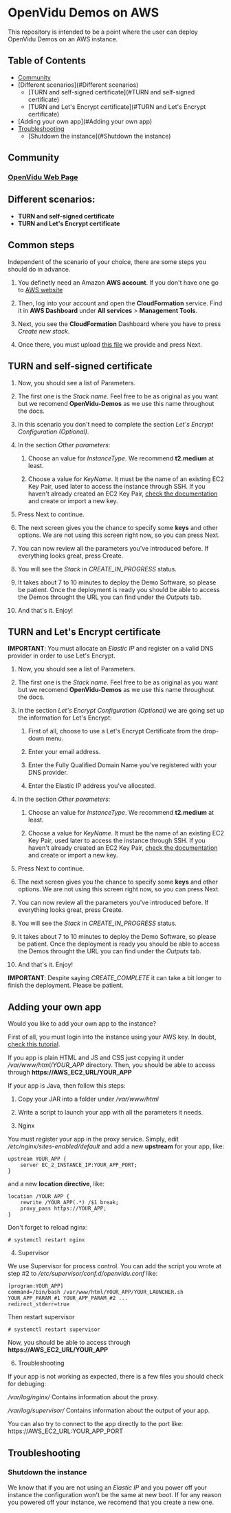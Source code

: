 # OpenVidu Demos on AWS

This repository is intended to be a point where the user can deploy OpenVidu Demos on an AWS instance.

## Table of Contents

- [Community](#Community)
- [Different scenarios](#Different scenarios)
  * [TURN and self-signed certificate](#TURN and self-signed certificate)
  * [TURN and Let's Encrypt certificate](#TURN and Let's Encrypt certificate)
- [Adding your own app](#Adding your own app)
- [Troubleshooting](#Troubleshooting)
  * [Shutdown the instance](#Shutdown the instance)

## Community

### [OpenVidu Web Page](http://openvidu.io/)

## Different scenarios:
- __TURN and self-signed certificate__
- __TURN and Let's Encrypt certificate__

## Common steps

Independent of the scenario of your choice, there are some steps you should do in advance.

1. You definetly need an Amazon **AWS account**. If you don't have one go to [AWS website](https://www.amazon.com/ap/signin)

2. Then, log into your account and open the **CloudFormation** service. Find it in **AWS Dashboard** under **All services** > **Management Tools**.

3. Next, you see the **CloudFormation** Dashboard where you have to press *Create new stack*.

4. Once there, you must upload [this file](https://github.com/OpenVidu/openvidu-cloud-devops/blob/master/cloudformation-openvidu-demos/CF-OpenVidu-Demos-NoSignal.json) we provide and press Next.

## TURN and self-signed certificate

1. Now, you should see a list of Parameters.

2. The first one is the *Stack name*. Feel free to be as original as you want but we recomend __OpenVidu-Demos__ as we use this name throughout the docs.

3. In this scenario you don't need to complete the section *Let's Encrypt Configuration (Optional)*.

4. In the section *Other parameters*:

    1. Choose an value for *InstanceType*. We recommend __t2.medium__ at least.

    2. Choose a value for *KeyName*. It must be the name of an existing EC2 Key Pair, used later to access the instance through SSH. If you haven't already created an EC2 Key Pair, [check the documentation](http://docs.aws.amazon.com/AWSEC2/latest/UserGuide/ec2-key-pairs.html) and create or import a new key.

5. Press Next to continue.

6. The next screen gives you the chance to specify some __keys__ and other options. We are not using this screen right now, so you can press Next.

7. You can now review all the parameters you've introduced before. If everything looks great, press Create.

8. You will see the *Stack* in *CREATE_IN_PROGRESS* status.

9. It takes about 7 to 10 minutes to deploy the Demo Software, so please be patient. Once the deployment is ready you should be able to access the Demos throught the URL you can find under the *Outputs* tab.

10. And that's it. Enjoy!

## TURN and Let's Encrypt certificate

**IMPORTANT**: You must allocate an *Elastic IP* and register on a valid DNS provider in order to use Let's Encrypt.

1. Now, you should see a list of Parameters.

2. The first one is the *Stack name*. Feel free to be as original as you want but we recomend __OpenVidu-Demos__ as we use this name throughout the docs.

3. In the section *Let's Encrypt Configuration (Optional)* we are going set up the information for Let's Encrypt:

    1. First of all, choose to use a Let's Encrypt Certificate from the drop-down menu.

    2. Enter your email address.

    3. Enter the Fully Qualified Domain Name you've registered with your DNS provider.

    4. Enter the Elastic IP address you've allocated.

4. In the section *Other parameters*:

    1. Choose an value for *InstanceType*. We recommend __t2.medium__ at least.

    2. Choose a value for *KeyName*. It must be the name of an existing EC2 Key Pair, used later to access the instance through SSH. If you haven't already created an EC2 Key Pair, [check the documentation](http://docs.aws.amazon.com/AWSEC2/latest/UserGuide/ec2-key-pairs.html) and create or import a new key.

5. Press Next to continue.

6. The next screen gives you the chance to specify some __keys__ and other options. We are not using this screen right now, so you can press Next.

7. You can now review all the parameters you've introduced before. If everything looks great, press Create.

8. You will see the *Stack* in *CREATE_IN_PROGRESS* status.

9. It takes about 7 to 10 minutes to deploy the Demo Software, so please be patient. Once the deployment is ready you should be able to access the Demos throught the URL you can find under the *Outputs* tab.

10. And that's it. Enjoy!

**IMPORTANT**: Despite saying *CREATE_COMPLETE* it can take a bit longer to finish the deployment. Please be patient.

## Adding your own app

Would you like to add your own app to the instance? 

First of all, you must login into the instance using your AWS key. In doubt, [check this tutorial](http://docs.aws.amazon.com/AWSEC2/latest/UserGuide/AccessingInstancesLinux.html).

If you app is plain HTML and JS and CSS just copying it under */var/www/html/YOUR_APP* directory. Then, you should be able to access through **https://AWS_EC2_URL/YOUR_APP** 

If your app is Java, then follow this steps:

1. Copy your JAR into a folder under */var/www/html*

2. Write a script to launch your app with all the parameters it needs.

3. Nginx

You must register your app in the proxy service. Simply, edit */etc/nginx/sites-enabled/default* and add a new **upstream** for your app, like:

```
upstream YOUR_APP {
    server EC_2_INSTANCE_IP:YOUR_APP_PORT;
}
```

and a new **location directive**, like:

```
location /YOUR_APP {
    rewrite /YOUR_APP(.*) /$1 break;
    proxy_pass https://YOUR_APP;
}
```

Don't forget to reload nginx:

```
# systemctl restart nginx
```

4. Supervisor

We use Supervisor for process control. You can add the script you wrote at step #2 to */etc/supervisor/conf.d/openvidu.conf* like:

```
[program:YOUR_APP]
command=/bin/bash /var/www/html/YOUR_APP/YOUR_LAUNCHER.sh YOUR_APP_PARAM_#1 YOUR_APP_PARAM_#2 ...
redirect_stderr=true
```

Then restart supervisor

```
# systemctl restart supervisor
```

Now, you should be able to access through **https://AWS_EC2_URL/YOUR_APP**

6. Troubleshooting

If your app is not working as expected, there is a few files you should check for debuging:

*/var/log/nginx/* Contains information about the proxy.

*/var/log/supervisor/* Contains information about the output of your app.

You can also try to connect to the app directly to the port like: https://AWS_EC2_URL:YOUR_APP_PORT

## Troubleshooting

### Shutdown the instance

We know that if you are not using an *Elastic IP* and you power off your instance the configuration won't be the same at new boot. If for any reason you powered off your instance, we recomend that you create a new one.
